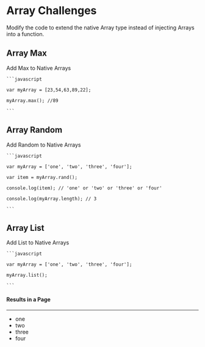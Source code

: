 Array Challenges
================
Modify the code to extend the native Array type instead of injecting Arrays into a function.

Array Max
---------
Add Max to Native Arrays

    ```javascript

    var myArray = [23,54,63,89,22];

    myArray.max(); //89

    ```

Array Random
------------
Add Random to Native Arrays

    ```javascript

    var myArray = ['one', 'two', 'three', 'four'];

    var item = myArray.rand();

    console.log(item); // 'one' or 'two' or 'three' or 'four'

    console.log(myArray.length); // 3

    ```

Array List
----------
Add List to Native Arrays

    ```javascript

    var myArray = ['one', 'two', 'three', 'four'];

    myArray.list();

    ```

#### Results in a Page

---------------------------

* one
* two
* three
* four